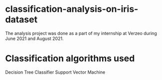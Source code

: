 # classification-analysis-on-iris-dataset
The analysis project was done as a part of my internship at Verzeo during June 2021 and August 2021.
# Classification algorithms used
Decision Tree Classifier
Support Vector Machine
